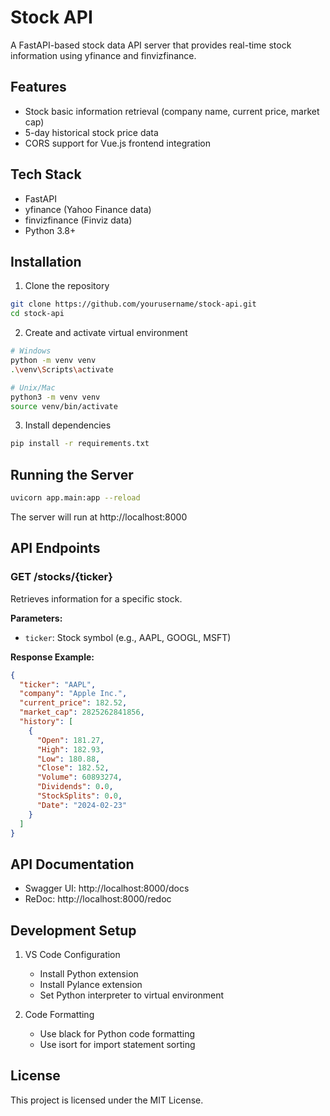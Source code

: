 # Stock API

A FastAPI-based stock data API server that provides real-time stock information using yfinance and finvizfinance.

## Features

- Stock basic information retrieval (company name, current price, market cap)
- 5-day historical stock price data
- CORS support for Vue.js frontend integration

## Tech Stack

- FastAPI
- yfinance (Yahoo Finance data)
- finvizfinance (Finviz data)
- Python 3.8+

## Installation

1. Clone the repository
```bash
git clone https://github.com/yourusername/stock-api.git
cd stock-api
```

2. Create and activate virtual environment
```bash
# Windows
python -m venv venv
.\venv\Scripts\activate

# Unix/Mac
python3 -m venv venv
source venv/bin/activate
```

3. Install dependencies
```bash
pip install -r requirements.txt
```

## Running the Server

```bash
uvicorn app.main:app --reload
```

The server will run at http://localhost:8000

## API Endpoints

### GET /stocks/{ticker}

Retrieves information for a specific stock.

**Parameters:**
- `ticker`: Stock symbol (e.g., AAPL, GOOGL, MSFT)

**Response Example:**
```json
{
  "ticker": "AAPL",
  "company": "Apple Inc.",
  "current_price": 182.52,
  "market_cap": 2825262841856,
  "history": [
    {
      "Open": 181.27,
      "High": 182.93,
      "Low": 180.88,
      "Close": 182.52,
      "Volume": 60893274,
      "Dividends": 0.0,
      "StockSplits": 0.0,
      "Date": "2024-02-23"
    }
  ]
}
```

## API Documentation

- Swagger UI: http://localhost:8000/docs
- ReDoc: http://localhost:8000/redoc

## Development Setup

1. VS Code Configuration
   - Install Python extension
   - Install Pylance extension
   - Set Python interpreter to virtual environment

2. Code Formatting
   - Use black for Python code formatting
   - Use isort for import statement sorting

## License

This project is licensed under the MIT License.
